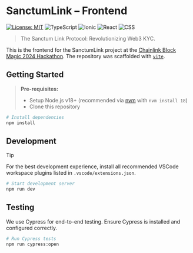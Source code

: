 
# SanctumLink – Frontend

[![License: MIT](https://img.shields.io/badge/License-MIT-yellow.svg)](https://opensource.org/licenses/MIT)
![TypeScript](https://img.shields.io/badge/Typescript-blue)
![Ionic](https://img.shields.io/badge/Ionic-lightgray)
![React](https://img.shields.io/badge/React-blue)
![CSS](https://img.shields.io/badge/CSS-blue)

> The Sanctum Link Protocol: Revolutionizing Web3 KYC.

This is the frontend for the SanctumLink project at the [Chainlink Block Magic 2024 Hackathon](https://chain.link/hackathon). The repository was scaffolded with [`vite`](https://vitejs.dev/).

## Getting Started

> **Pre-requisites:**
>
> - Setup Node.js v18+ (recommended via [nvm](https://github.com/nvm-sh/nvm) with `nvm install 18`)
> - Clone this repository

```bash
# Install dependencies
npm install

```

## Development

> [!TIP]  
> For the best development experience, install all recommended VSCode workspace plugins listed in `.vscode/extensions.json`.

```bash
# Start development server
npm run dev
```

## Testing

We use Cypress for end-to-end testing. Ensure Cypress is installed and configured correctly.

```bash
# Run Cypress tests
npm run cypress:open
```
